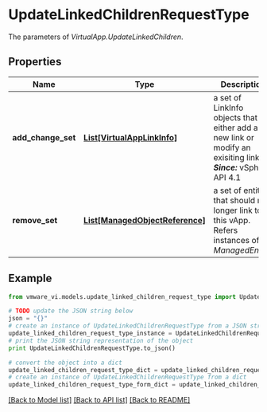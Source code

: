 # UpdateLinkedChildrenRequestType

The parameters of *VirtualApp.UpdateLinkedChildren*. 

## Properties
Name | Type | Description | Notes
------------ | ------------- | ------------- | -------------
**add_change_set** | [**List[VirtualAppLinkInfo]**](VirtualAppLinkInfo.md) | a set of LinkInfo objects that either add a new link or modify an exisiting link.  ***Since:*** vSphere API 4.1  | [optional] 
**remove_set** | [**List[ManagedObjectReference]**](ManagedObjectReference.md) | a set of entities that should no longer link to this vApp.  Refers instances of *ManagedEntity*.  | [optional] 

## Example

```python
from vmware_vi.models.update_linked_children_request_type import UpdateLinkedChildrenRequestType

# TODO update the JSON string below
json = "{}"
# create an instance of UpdateLinkedChildrenRequestType from a JSON string
update_linked_children_request_type_instance = UpdateLinkedChildrenRequestType.from_json(json)
# print the JSON string representation of the object
print UpdateLinkedChildrenRequestType.to_json()

# convert the object into a dict
update_linked_children_request_type_dict = update_linked_children_request_type_instance.to_dict()
# create an instance of UpdateLinkedChildrenRequestType from a dict
update_linked_children_request_type_form_dict = update_linked_children_request_type.from_dict(update_linked_children_request_type_dict)
```
[[Back to Model list]](../README.md#documentation-for-models) [[Back to API list]](../README.md#documentation-for-api-endpoints) [[Back to README]](../README.md)


